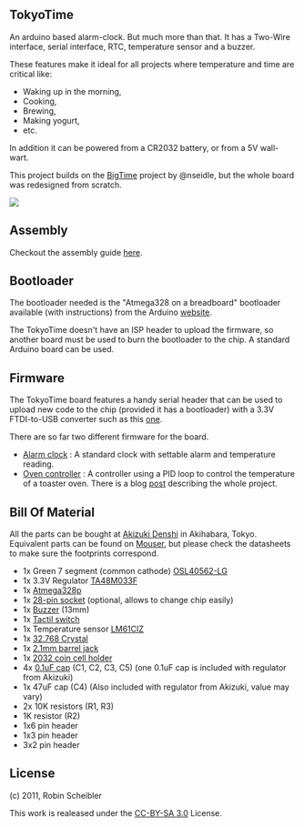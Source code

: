 ## TokyoTime

An arduino based alarm-clock. But much more than that. It has a Two-Wire interface, serial interface, RTC, temperature sensor and a buzzer.

These features make it ideal for all projects where temperature and time are critical like:

  * Waking up in the morning,
  * Cooking,
  * Brewing,
  * Making yogurt,
  * etc.

In addition it can be powered from a CR2032 battery, or from a 5V wall-wart.

This project builds on the [BigTime](https://github.com/nseidle/BigTime) project by @nseidle, but the whole board was redesigned from scratch.

<img src="https://dl.dropbox.com/u/78009186/Photos/2013-01-19%2015.16.09.jpg">

## Assembly

Checkout the assembly guide [here](https://dl.dropbox.com/u/78009186/Documents/TokyoTime_2.1_assembly.pdf).

## Bootloader

The bootloader needed is the "Atmega328 on a breadboard" bootloader available
(with instructions) from the Arduino
[website](http://arduino.cc/en/Tutorial/ArduinoToBreadboard).

The TokyoTime doesn't have an ISP header to upload the firmware, so another
board must be used to burn the bootloader to the chip. A standard Arduino board
can be used.

## Firmware

The TokyoTime board features a handy serial header that can be used to upload
new code to the chip (provided it has a bootloader) with a 3.3V FTDI-to-USB converter
such as this [one](https://www.sparkfun.com/products/9873).

There are so far two different firmware for the board.

* [Alarm clock](https://raw.github.com/fakufaku/TokyoTime/master/TokyoTime.pde)
  : A standard clock with settable alarm and temperature reading.
* [Oven controller](https://github.com/fakufaku/Kuishimbo) : A controller using
  a PID loop to control the temperature of a toaster oven. There is a blog
  [post](http://robinscheibler.org/hacks/2012/08/21/fixing-an-electric-oven/)
  describing the whole project.

## Bill Of Material

All the parts can be bought at [Akizuki Denshi](http://www.akizukidenshi.com/)
in Akihabara, Tokyo. Equivalent parts can be found on
[Mouser](http://www.mouser.com), but please check the datasheets to make sure
the footprints correspond.

* 1x Green 7 segment (common cathode) [OSL40562-LG](http://akizukidenshi.com/catalog/g/gI-03945/)
* 1x 3.3V Regulator [TA48M033F](http://akizukidenshi.com/catalog/g/gI-00538/)
* 1x [Atmega328p](http://akizukidenshi.com/catalog/g/gI-03142/)
* 1x [28-pin socket]() (optional, allows to change chip easily)
* 1x [Buzzer](http://akizukidenshi.com/catalog/g/gP-04118/) (13mm)
* 1x [Tactil switch](http://akizukidenshi.com/catalog/g/gP-03651/)
* 1x Temperature sensor [LM61CIZ](http://akizukidenshi.com/catalog/g/gI-02726/)
* 1x [32.768 Crystal](http://akizukidenshi.com/catalog/g/gP-04005/)
* 1x [2.1mm barrel jack](http://akizukidenshi.com/catalog/g/gC-00077/)
* 1x [2032 coin cell holder](http://akizukidenshi.com/catalog/g/gP-00706/)
* 4x [0.1uF cap](http://akizukidenshi.com/catalog/g/gP-00090/) (C1, C2, C3, C5) (one 0.1uF cap is included with regulator from Akizuki)
* 1x 47uF cap (C4) (Also included with regulator from Akizuki, value may vary)
* 2x 10K resistors (R1, R3)
* 1K resistor (R2)
* 1x6 pin header
* 1x3 pin header
* 3x2 pin header

## License

(c) 2011, Robin Scheibler

This work is realeased under the [CC-BY-SA 3.0](http://creativecommons.org/licenses/by-sa/3.0/us/) License.
